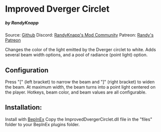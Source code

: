 # Improved Dverger Circlet
##### by RandyKnapp
Source: [Github](https://github.com/RandyKnapp/ValheimMods/tree/main/DvergerColor)
Discord: [RandyKnapp's Mod Community](https://discord.gg/randyknappmods)
Patreon: [Randy's Patreon](https://www.patreon.com/randyknapp)

Changes the color of the light emitted by the Dverger circlet to white. Adds several beam width options, and a pool of radiance (point light) option.

## Configuration
Press "[" (left bracket) to narrow the beam and "]" (right bracket) to widen the beam. At maximum width, the beam turns into a point light centered on the player. Hotkeys, beam color, and beam values are all configurable.

## Installation:
Install with [BepInEx](https://valheim.thunderstore.io/package/denikson/BepInExPack_Valheim/)
Copy the ImprovedDvergerCirclet.dll file in the "files" folder to your BepInEx plugins folder.